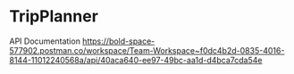 # TripPlanner

API Documentation
https://bold-space-577902.postman.co/workspace/Team-Workspace~f0dc4b2d-0835-4016-8144-11012240568a/api/40aca640-ee97-49bc-aa1d-d4bca7cda54e
